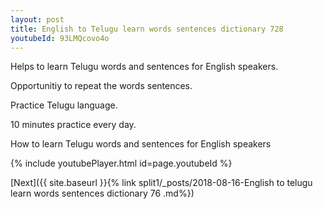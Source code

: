 ```yaml
---
layout: post
title: English to Telugu learn words sentences dictionary 728 
youtubeId: 93LMQcovo4o
---
```

 
 
Helps to learn Telugu words and sentences for English speakers.

Opportunitiy to repeat the words sentences. 

Practice Telugu language. 
 
10 minutes practice every day. 
 
How to learn Telugu words and sentences for English speakers 
 
{% include youtubePlayer.html id=page.youtubeId %}
 
 
[Next]({{ site.baseurl }}{% link  split1/_posts/2018-08-16-English to telugu learn words sentences dictionary 76 .md%})
 
